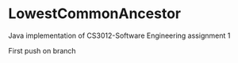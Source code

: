 # LowestCommonAncestor
Java implementation of CS3012-Software Engineering assignment 1

First push on branch
